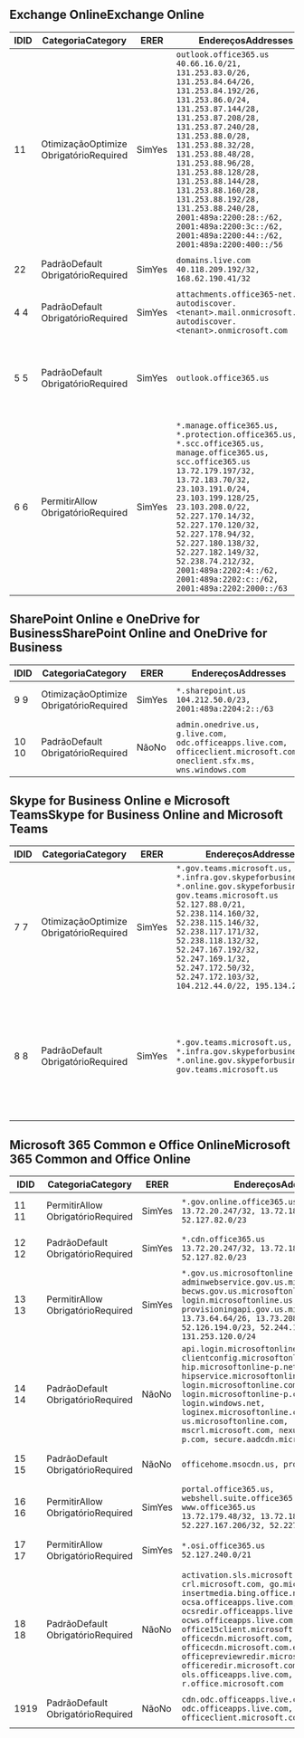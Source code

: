 <!--THIS FILE IS AUTOMATICALLY GENERATED. MANUAL CHANGES WILL BE OVERWRITTEN.-->
<!--Please contact the Office 365 Endpoints team with any questions.-->
<!--USGovGCCHigh endpoints version 2019012800-->
<!--File generated 2019-01-30 08:01:24.7920-->

## <a name="exchange-online"></a><span data-ttu-id="ded31-101">Exchange Online</span><span class="sxs-lookup"><span data-stu-id="ded31-101">Exchange Online</span></span>

<span data-ttu-id="ded31-102">ID</span><span class="sxs-lookup"><span data-stu-id="ded31-102">ID</span></span> | <span data-ttu-id="ded31-103">Categoria</span><span class="sxs-lookup"><span data-stu-id="ded31-103">Category</span></span> | <span data-ttu-id="ded31-104">ER</span><span class="sxs-lookup"><span data-stu-id="ded31-104">ER</span></span> | <span data-ttu-id="ded31-105">Endereços</span><span class="sxs-lookup"><span data-stu-id="ded31-105">Addresses</span></span> | <span data-ttu-id="ded31-106">Portas</span><span class="sxs-lookup"><span data-stu-id="ded31-106">Ports</span></span>
-- | -------------------- | --- | ------------------------------------------------------------------------------------------------------------------------------------------------------------------------------------------------------------------------------------------------------------------------------------------------------------------------------------------------------------------------------------------------------------------------------------------------ | -------------------------------
<span data-ttu-id="ded31-107">1</span><span class="sxs-lookup"><span data-stu-id="ded31-107">1</span></span> | <span data-ttu-id="ded31-108">Otimização</span><span class="sxs-lookup"><span data-stu-id="ded31-108">Optimize</span></span><BR><span data-ttu-id="ded31-109">Obrigatório</span><span class="sxs-lookup"><span data-stu-id="ded31-109">Required</span></span> | <span data-ttu-id="ded31-110">Sim</span><span class="sxs-lookup"><span data-stu-id="ded31-110">Yes</span></span> | `outlook.office365.us`<BR>`40.66.16.0/21, 131.253.83.0/26, 131.253.84.64/26, 131.253.84.192/26, 131.253.86.0/24, 131.253.87.144/28, 131.253.87.208/28, 131.253.87.240/28, 131.253.88.0/28, 131.253.88.32/28, 131.253.88.48/28, 131.253.88.96/28, 131.253.88.128/28, 131.253.88.144/28, 131.253.88.160/28, 131.253.88.192/28, 131.253.88.240/28, 2001:489a:2200:28::/62, 2001:489a:2200:3c::/62, 2001:489a:2200:44::/62, 2001:489a:2200:400::/56` | <span data-ttu-id="ded31-111">**TCP:** 443, 80</span><span class="sxs-lookup"><span data-stu-id="ded31-111">**TCP:** 443, 80</span></span>
<span data-ttu-id="ded31-112">2</span><span class="sxs-lookup"><span data-stu-id="ded31-112">2</span></span> | <span data-ttu-id="ded31-113">Padrão</span><span class="sxs-lookup"><span data-stu-id="ded31-113">Default</span></span><BR><span data-ttu-id="ded31-114">Obrigatório</span><span class="sxs-lookup"><span data-stu-id="ded31-114">Required</span></span> | <span data-ttu-id="ded31-115">Sim</span><span class="sxs-lookup"><span data-stu-id="ded31-115">Yes</span></span> | `domains.live.com`<BR>`40.118.209.192/32, 168.62.190.41/32` | <span data-ttu-id="ded31-116">**TCP:** 443, 80</span><span class="sxs-lookup"><span data-stu-id="ded31-116">**TCP:** 443, 80</span></span>
<span data-ttu-id="ded31-117">4 </span><span class="sxs-lookup"><span data-stu-id="ded31-117">4</span></span> | <span data-ttu-id="ded31-118">Padrão</span><span class="sxs-lookup"><span data-stu-id="ded31-118">Default</span></span><BR><span data-ttu-id="ded31-119">Obrigatório</span><span class="sxs-lookup"><span data-stu-id="ded31-119">Required</span></span> | <span data-ttu-id="ded31-120">Sim</span><span class="sxs-lookup"><span data-stu-id="ded31-120">Yes</span></span> | `attachments.office365-net.us, autodiscover.<tenant>.mail.onmicrosoft.com, autodiscover.<tenant>.onmicrosoft.com` | <span data-ttu-id="ded31-121">**TCP:** 443, 80</span><span class="sxs-lookup"><span data-stu-id="ded31-121">**TCP:** 443, 80</span></span>
<span data-ttu-id="ded31-122">5 </span><span class="sxs-lookup"><span data-stu-id="ded31-122">5</span></span> | <span data-ttu-id="ded31-123">Padrão</span><span class="sxs-lookup"><span data-stu-id="ded31-123">Default</span></span><BR><span data-ttu-id="ded31-124">Obrigatório</span><span class="sxs-lookup"><span data-stu-id="ded31-124">Required</span></span> | <span data-ttu-id="ded31-125">Sim</span><span class="sxs-lookup"><span data-stu-id="ded31-125">Yes</span></span> | `outlook.office365.us` | <span data-ttu-id="ded31-126">**TCP:** 143, 25, 587, 993, 995</span><span class="sxs-lookup"><span data-stu-id="ded31-126">**TCP:** 143, 25, 587, 993, 995</span></span>
<span data-ttu-id="ded31-127">6 </span><span class="sxs-lookup"><span data-stu-id="ded31-127">6</span></span> | <span data-ttu-id="ded31-128">Permitir</span><span class="sxs-lookup"><span data-stu-id="ded31-128">Allow</span></span><BR><span data-ttu-id="ded31-129">Obrigatório</span><span class="sxs-lookup"><span data-stu-id="ded31-129">Required</span></span> | <span data-ttu-id="ded31-130">Sim</span><span class="sxs-lookup"><span data-stu-id="ded31-130">Yes</span></span> | `*.manage.office365.us, *.protection.office365.us, *.scc.office365.us, manage.office365.us, scc.office365.us`<BR>`13.72.179.197/32, 13.72.183.70/32, 23.103.191.0/24, 23.103.199.128/25, 23.103.208.0/22, 52.227.170.14/32, 52.227.170.120/32, 52.227.178.94/32, 52.227.180.138/32, 52.227.182.149/32, 52.238.74.212/32, 2001:489a:2202:4::/62, 2001:489a:2202:c::/62, 2001:489a:2202:2000::/63` | <span data-ttu-id="ded31-131">**TCP:** 25, 443</span><span class="sxs-lookup"><span data-stu-id="ded31-131">**TCP:** 25, 443</span></span>

## <a name="sharepoint-online-and-onedrive-for-business"></a><span data-ttu-id="ded31-132">SharePoint Online e OneDrive for Business</span><span class="sxs-lookup"><span data-stu-id="ded31-132">SharePoint Online and OneDrive for Business</span></span>

<span data-ttu-id="ded31-133">ID</span><span class="sxs-lookup"><span data-stu-id="ded31-133">ID</span></span> | <span data-ttu-id="ded31-134">Categoria</span><span class="sxs-lookup"><span data-stu-id="ded31-134">Category</span></span> | <span data-ttu-id="ded31-135">ER</span><span class="sxs-lookup"><span data-stu-id="ded31-135">ER</span></span> | <span data-ttu-id="ded31-136">Endereços</span><span class="sxs-lookup"><span data-stu-id="ded31-136">Addresses</span></span> | <span data-ttu-id="ded31-137">Portas</span><span class="sxs-lookup"><span data-stu-id="ded31-137">Ports</span></span>
-- | -------------------- | --- | ----------------------------------------------------------------------------------------------------------------------- | ----------------
<span data-ttu-id="ded31-138">9 </span><span class="sxs-lookup"><span data-stu-id="ded31-138">9</span></span> | <span data-ttu-id="ded31-139">Otimização</span><span class="sxs-lookup"><span data-stu-id="ded31-139">Optimize</span></span><BR><span data-ttu-id="ded31-140">Obrigatório</span><span class="sxs-lookup"><span data-stu-id="ded31-140">Required</span></span> | <span data-ttu-id="ded31-141">Sim</span><span class="sxs-lookup"><span data-stu-id="ded31-141">Yes</span></span> | `*.sharepoint.us`<BR>`104.212.50.0/23, 2001:489a:2204:2::/63` | <span data-ttu-id="ded31-142">**TCP:** 443, 80</span><span class="sxs-lookup"><span data-stu-id="ded31-142">**TCP:** 443, 80</span></span>
<span data-ttu-id="ded31-143">10 </span><span class="sxs-lookup"><span data-stu-id="ded31-143">10</span></span> | <span data-ttu-id="ded31-144">Padrão</span><span class="sxs-lookup"><span data-stu-id="ded31-144">Default</span></span><BR><span data-ttu-id="ded31-145">Obrigatório</span><span class="sxs-lookup"><span data-stu-id="ded31-145">Required</span></span> | <span data-ttu-id="ded31-146">Não</span><span class="sxs-lookup"><span data-stu-id="ded31-146">No</span></span> | `admin.onedrive.us, g.live.com, odc.officeapps.live.com, officeclient.microsoft.com, oneclient.sfx.ms, wns.windows.com` | <span data-ttu-id="ded31-147">**TCP:** 443, 80</span><span class="sxs-lookup"><span data-stu-id="ded31-147">**TCP:** 443, 80</span></span>

## <a name="skype-for-business-online-and-microsoft-teams"></a><span data-ttu-id="ded31-148">Skype for Business Online e Microsoft Teams</span><span class="sxs-lookup"><span data-stu-id="ded31-148">Skype for Business Online and Microsoft Teams</span></span>

<span data-ttu-id="ded31-149">ID</span><span class="sxs-lookup"><span data-stu-id="ded31-149">ID</span></span> | <span data-ttu-id="ded31-150">Categoria</span><span class="sxs-lookup"><span data-stu-id="ded31-150">Category</span></span> | <span data-ttu-id="ded31-151">ER</span><span class="sxs-lookup"><span data-stu-id="ded31-151">ER</span></span> | <span data-ttu-id="ded31-152">Endereços</span><span class="sxs-lookup"><span data-stu-id="ded31-152">Addresses</span></span> | <span data-ttu-id="ded31-153">Portas</span><span class="sxs-lookup"><span data-stu-id="ded31-153">Ports</span></span>
-- | -------------------- | --- | --------------------------------------------------------------------------------------------------------------------------------------------------------------------------------------------------------------------------------------------------------------------------------------------------------------------------------- | --------------------------------------------------
<span data-ttu-id="ded31-154">7 </span><span class="sxs-lookup"><span data-stu-id="ded31-154">7</span></span> | <span data-ttu-id="ded31-155">Otimização</span><span class="sxs-lookup"><span data-stu-id="ded31-155">Optimize</span></span><BR><span data-ttu-id="ded31-156">Obrigatório</span><span class="sxs-lookup"><span data-stu-id="ded31-156">Required</span></span> | <span data-ttu-id="ded31-157">Sim</span><span class="sxs-lookup"><span data-stu-id="ded31-157">Yes</span></span> | `*.gov.teams.microsoft.us, *.infra.gov.skypeforbusiness.us, *.online.gov.skypeforbusiness.us, gov.teams.microsoft.us`<BR>`52.127.88.0/21, 52.238.114.160/32, 52.238.115.146/32, 52.238.117.171/32, 52.238.118.132/32, 52.247.167.192/32, 52.247.169.1/32, 52.247.172.50/32, 52.247.172.103/32, 104.212.44.0/22, 195.134.228.0/22` | <span data-ttu-id="ded31-158">**TCP:** 443, 80</span><span class="sxs-lookup"><span data-stu-id="ded31-158">**TCP:** 443, 80</span></span><BR><span data-ttu-id="ded31-159">**UDP:** 3478</span><span class="sxs-lookup"><span data-stu-id="ded31-159">**UDP:** 3478</span></span>
<span data-ttu-id="ded31-160">8 </span><span class="sxs-lookup"><span data-stu-id="ded31-160">8</span></span> | <span data-ttu-id="ded31-161">Padrão</span><span class="sxs-lookup"><span data-stu-id="ded31-161">Default</span></span><BR><span data-ttu-id="ded31-162">Obrigatório</span><span class="sxs-lookup"><span data-stu-id="ded31-162">Required</span></span> | <span data-ttu-id="ded31-163">Sim</span><span class="sxs-lookup"><span data-stu-id="ded31-163">Yes</span></span> | `*.gov.teams.microsoft.us, *.infra.gov.skypeforbusiness.us, *.online.gov.skypeforbusiness.us, gov.teams.microsoft.us` | <span data-ttu-id="ded31-164">**TCP:** 5061, 50000-59999</span><span class="sxs-lookup"><span data-stu-id="ded31-164">**TCP:** 5061, 50000-59999</span></span><BR><span data-ttu-id="ded31-165">**UDP:** 50000-59999</span><span class="sxs-lookup"><span data-stu-id="ded31-165">**UDP:** 50000-59999</span></span>

## <a name="microsoft-365-common-and-office-online"></a><span data-ttu-id="ded31-166">Microsoft 365 Common e Office Online</span><span class="sxs-lookup"><span data-stu-id="ded31-166">Microsoft 365 Common and Office Online</span></span>

<span data-ttu-id="ded31-167">ID</span><span class="sxs-lookup"><span data-stu-id="ded31-167">ID</span></span> | <span data-ttu-id="ded31-168">Categoria</span><span class="sxs-lookup"><span data-stu-id="ded31-168">Category</span></span> | <span data-ttu-id="ded31-169">ER</span><span class="sxs-lookup"><span data-stu-id="ded31-169">ER</span></span> | <span data-ttu-id="ded31-170">Endereços</span><span class="sxs-lookup"><span data-stu-id="ded31-170">Addresses</span></span> | <span data-ttu-id="ded31-171">Portas</span><span class="sxs-lookup"><span data-stu-id="ded31-171">Ports</span></span>
-- | ------------------- | --- | ---------------------------------------------------------------------------------------------------------------------------------------------------------------------------------------------------------------------------------------------------------------------------------------------------------------------------------------------------------------------------------------------- | ----------------
<span data-ttu-id="ded31-172">11 </span><span class="sxs-lookup"><span data-stu-id="ded31-172">11</span></span> | <span data-ttu-id="ded31-173">Permitir</span><span class="sxs-lookup"><span data-stu-id="ded31-173">Allow</span></span><BR><span data-ttu-id="ded31-174">Obrigatório</span><span class="sxs-lookup"><span data-stu-id="ded31-174">Required</span></span> | <span data-ttu-id="ded31-175">Sim</span><span class="sxs-lookup"><span data-stu-id="ded31-175">Yes</span></span> | `*.gov.online.office365.us`<BR>`13.72.20.247/32, 13.72.185.126/32, 52.127.82.0/23` | <span data-ttu-id="ded31-176">**TCP:** 443</span><span class="sxs-lookup"><span data-stu-id="ded31-176">**TCP:** 443</span></span>
<span data-ttu-id="ded31-177">12 </span><span class="sxs-lookup"><span data-stu-id="ded31-177">12</span></span> | <span data-ttu-id="ded31-178">Padrão</span><span class="sxs-lookup"><span data-stu-id="ded31-178">Default</span></span><BR><span data-ttu-id="ded31-179">Obrigatório</span><span class="sxs-lookup"><span data-stu-id="ded31-179">Required</span></span> | <span data-ttu-id="ded31-180">Sim</span><span class="sxs-lookup"><span data-stu-id="ded31-180">Yes</span></span> | `*.cdn.office365.us`<BR>`13.72.20.247/32, 13.72.185.126/32, 52.127.82.0/23` | <span data-ttu-id="ded31-181">**TCP:** 443</span><span class="sxs-lookup"><span data-stu-id="ded31-181">**TCP:** 443</span></span>
<span data-ttu-id="ded31-182">13 </span><span class="sxs-lookup"><span data-stu-id="ded31-182">13</span></span> | <span data-ttu-id="ded31-183">Permitir</span><span class="sxs-lookup"><span data-stu-id="ded31-183">Allow</span></span><BR><span data-ttu-id="ded31-184">Obrigatório</span><span class="sxs-lookup"><span data-stu-id="ded31-184">Required</span></span> | <span data-ttu-id="ded31-185">Sim</span><span class="sxs-lookup"><span data-stu-id="ded31-185">Yes</span></span> | `*.gov.us.microsoftonline.com, adminwebservice.gov.us.microsoftonline.com, becws.gov.us.microsoftonline.com, login.microsoftonline.us, provisioningapi.gov.us.microsoftonline.com`<BR>`13.73.64.64/26, 13.73.208.128/25, 52.126.194.0/23, 52.244.120.128/25, 131.253.120.0/24` | <span data-ttu-id="ded31-186">**TCP:** 443</span><span class="sxs-lookup"><span data-stu-id="ded31-186">**TCP:** 443</span></span>
<span data-ttu-id="ded31-187">14 </span><span class="sxs-lookup"><span data-stu-id="ded31-187">14</span></span> | <span data-ttu-id="ded31-188">Padrão</span><span class="sxs-lookup"><span data-stu-id="ded31-188">Default</span></span><BR><span data-ttu-id="ded31-189">Obrigatório</span><span class="sxs-lookup"><span data-stu-id="ded31-189">Required</span></span> | <span data-ttu-id="ded31-190">Não</span><span class="sxs-lookup"><span data-stu-id="ded31-190">No</span></span> | `api.login.microsoftonline.com, clientconfig.microsoftonline-p.net, hip.microsoftonline-p.net, hipservice.microsoftonline.com, login.microsoftonline.com, login.microsoftonline-p.com, login.windows.net, loginex.microsoftonline.com, login-us.microsoftonline.com, mscrl.microsoft.com, nexus.microsoftonline-p.com, secure.aadcdn.microsoftonline-p.com` | <span data-ttu-id="ded31-191">**TCP:** 443</span><span class="sxs-lookup"><span data-stu-id="ded31-191">**TCP:** 443</span></span>
<span data-ttu-id="ded31-192">15 </span><span class="sxs-lookup"><span data-stu-id="ded31-192">15</span></span> | <span data-ttu-id="ded31-193">Padrão</span><span class="sxs-lookup"><span data-stu-id="ded31-193">Default</span></span><BR><span data-ttu-id="ded31-194">Obrigatório</span><span class="sxs-lookup"><span data-stu-id="ded31-194">Required</span></span> | <span data-ttu-id="ded31-195">Não</span><span class="sxs-lookup"><span data-stu-id="ded31-195">No</span></span> | `officehome.msocdn.us, prod.msocdn.us` | <span data-ttu-id="ded31-196">**TCP:** 443, 80</span><span class="sxs-lookup"><span data-stu-id="ded31-196">**TCP:** 443, 80</span></span>
<span data-ttu-id="ded31-197">16 </span><span class="sxs-lookup"><span data-stu-id="ded31-197">16</span></span> | <span data-ttu-id="ded31-198">Permitir</span><span class="sxs-lookup"><span data-stu-id="ded31-198">Allow</span></span><BR><span data-ttu-id="ded31-199">Obrigatório</span><span class="sxs-lookup"><span data-stu-id="ded31-199">Required</span></span> | <span data-ttu-id="ded31-200">Sim</span><span class="sxs-lookup"><span data-stu-id="ded31-200">Yes</span></span> | `portal.office365.us, webshell.suite.office365.us, www.office365.us`<BR>`13.72.179.48/32, 13.72.188.8/32, 52.227.167.206/32, 52.227.170.242/32` | <span data-ttu-id="ded31-201">**TCP:** 443, 80</span><span class="sxs-lookup"><span data-stu-id="ded31-201">**TCP:** 443, 80</span></span>
<span data-ttu-id="ded31-202">17 </span><span class="sxs-lookup"><span data-stu-id="ded31-202">17</span></span> | <span data-ttu-id="ded31-203">Permitir</span><span class="sxs-lookup"><span data-stu-id="ded31-203">Allow</span></span><BR><span data-ttu-id="ded31-204">Obrigatório</span><span class="sxs-lookup"><span data-stu-id="ded31-204">Required</span></span> | <span data-ttu-id="ded31-205">Sim</span><span class="sxs-lookup"><span data-stu-id="ded31-205">Yes</span></span> | `*.osi.office365.us`<BR>`52.127.240.0/21` | <span data-ttu-id="ded31-206">**TCP:** 443</span><span class="sxs-lookup"><span data-stu-id="ded31-206">**TCP:** 443</span></span>
<span data-ttu-id="ded31-207">18 </span><span class="sxs-lookup"><span data-stu-id="ded31-207">18</span></span> | <span data-ttu-id="ded31-208">Padrão</span><span class="sxs-lookup"><span data-stu-id="ded31-208">Default</span></span><BR><span data-ttu-id="ded31-209">Obrigatório</span><span class="sxs-lookup"><span data-stu-id="ded31-209">Required</span></span> | <span data-ttu-id="ded31-210">Não</span><span class="sxs-lookup"><span data-stu-id="ded31-210">No</span></span> | `activation.sls.microsoft.com, crl.microsoft.com, go.microsoft.com, insertmedia.bing.office.net, ocsa.officeapps.live.com, ocsredir.officeapps.live.com, ocws.officeapps.live.com, office15client.microsoft.com, officecdn.microsoft.com, officecdn.microsoft.com.edgesuite.net, officepreviewredir.microsoft.com, officeredir.microsoft.com, ols.officeapps.live.com, r.office.microsoft.com` | <span data-ttu-id="ded31-211">**TCP:** 443, 80</span><span class="sxs-lookup"><span data-stu-id="ded31-211">**TCP:** 443, 80</span></span>
<span data-ttu-id="ded31-212">19</span><span class="sxs-lookup"><span data-stu-id="ded31-212">19</span></span> | <span data-ttu-id="ded31-213">Padrão</span><span class="sxs-lookup"><span data-stu-id="ded31-213">Default</span></span><BR><span data-ttu-id="ded31-214">Obrigatório</span><span class="sxs-lookup"><span data-stu-id="ded31-214">Required</span></span> | <span data-ttu-id="ded31-215">Não</span><span class="sxs-lookup"><span data-stu-id="ded31-215">No</span></span> | `cdn.odc.officeapps.live.com, odc.officeapps.live.com, officeclient.microsoft.com` | <span data-ttu-id="ded31-216">**TCP:** 443, 80</span><span class="sxs-lookup"><span data-stu-id="ded31-216">**TCP:** 443, 80</span></span>
